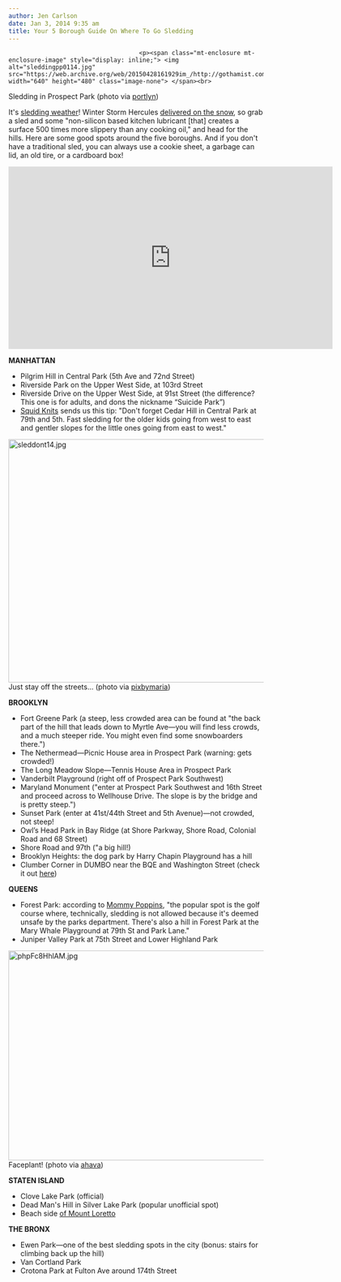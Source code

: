 ```yaml
---
author: Jen Carlson
date: Jan 3, 2014 9:35 am
title: Your 5 Borough Guide On Where To Go Sledding
---
```


	
										<p><span class="mt-enclosure mt-enclosure-image" style="display: inline;"> <img alt="sleddingpp0114.jpg" src="https://web.archive.org/web/20150428161929im_/http://gothamist.com/attachments/arts_jen/sleddingpp0114.jpg" width="640" height="480" class="image-none"> </span><br>
<span class="photo_caption">Sledding in Prospect Park (photo via <a href="https://web.archive.org/web/20150428161929/http://www.flickr.com/photos/portlyn/5346811801/">portlyn</a>)</span></p>

<p>It&apos;s <a href="https://web.archive.org/web/20150428161929/http://gothamist.com/tags/sledding">sledding weather</a>! Winter Storm Hercules <a href="https://web.archive.org/web/20150428161929/http://gothamist.com/2014/01/03/mayor_de_blasio_shovels_his_sidewal.php">delivered on the snow</a>, so grab a sled and some &quot;non-silicon based kitchen lubricant [that] creates a surface 500 times more slippery than any cooking oil,&quot; and head for the hills. Here are some good spots around the five boroughs. And if you don&apos;t have a traditional sled, you can always use a cookie sheet, a garbage can lid, an old tire, or a cardboard box!</p>

<p><iframe width="640" height="360" src="https://web.archive.org/web/20150428161929if_/http://www.youtube.com/embed/9rMcRJVY1-0" frameborder="0" allowfullscreen></iframe></p>

<p><strong>MANHATTAN</strong><br>
</p><ul><li>Pilgrim Hill in Central Park (5th Ave and 72nd Street)<br>
</li><li>Riverside Park on the Upper West Side, at 103rd Street<br>
</li><li>Riverside Drive on the Upper West Side, at 91st Street (the difference? This one is for adults, and dons the nickname &#x201C;Suicide Park&#x201D;)<br>
</li><li><a href="https://web.archive.org/web/20150428161929/http://www.squid-knits.blogspot.com/">Squid Knits</a> sends us this tip: &quot;Don&apos;t forget Cedar Hill in Central Park at 79th and 5th.  Fast sledding for the older kids going from west to east and gentler slopes for the little ones going from east to west.&quot;</li></ul><p></p>

<p><span class="mt-enclosure mt-enclosure-image" style="display: inline;"> <img alt="sleddont14.jpg" src="https://web.archive.org/web/20150428161929im_/http://gothamist.com/attachments/arts_jen/sleddont14.jpg" width="640" height="480" class="image-none"> </span><br>
<span class="photo_caption">Just stay off the streets... (photo via <a href="https://web.archive.org/web/20150428161929/http://www.flickr.com/photos/pixbymaia/4389982017">pixbymaria</a>)</span></p>

<p><strong>BROOKLYN</strong><br>
</p><ul><li>Fort Greene Park (a steep, less crowded area can be found at &quot;the back part of the hill that leads down to Myrtle Ave&#x2014;you will find less crowds, and a much steeper ride. You might even find some snowboarders there.&quot;)<br>
</li><li>The Nethermead&#x2014;Picnic House area in Prospect Park (warning: gets crowded!)<br>
</li><li>The Long Meadow Slope&#x2014;Tennis House Area in Prospect Park<br>
</li><li>Vanderbilt Playground (right off of Prospect Park Southwest)<br>
</li><li>Maryland Monument (&quot;enter at Prospect Park Southwest and 16th Street and proceed across to Wellhouse Drive. The slope is by the bridge and is pretty steep.&quot;)<br>
</li><li>Sunset Park (enter at 41st/44th Street and 5th Avenue)&#x2014;not crowded, not steep!<br>
</li><li>Owl&#x2019;s Head Park in Bay Ridge (at Shore Parkway, Shore Road, Colonial Road and 68 Street)<br>
</li><li>Shore Road and 97th (&quot;a big hill!)<br>
</li><li>Brooklyn Heights: the dog park by Harry Chapin Playground has a hill<br>
</li><li>Clumber Corner in DUMBO near the BQE and Washington Street (check it out <a href="https://web.archive.org/web/20150428161929/http://dumbonyc.com/2011/01/12/no-snow-day-in-dumbo/">here</a>)</li></ul><p></p>

<p><strong>QUEENS</strong><br>
</p><ul><li>Forest Park: according to <a href="https://web.archive.org/web/20150428161929/http://mommypoppins.com/ny-kids/best-sledding-hills-in-new-york-city">Mommy Poppins</a>, &quot;the popular spot is the golf course where, technically, sledding is not allowed because it&apos;s deemed unsafe by the parks department. There&apos;s also a hill in Forest Park at the Mary Whale Playground at 79th St and Park Lane.&quot;<br>
</li><li>Juniper Valley Park at 75th Street and Lower Highland Park</li></ul><p></p>

<p><span class="mt-enclosure mt-enclosure-image" style="display: inline;"> <img alt="phpFc8HhlAM.jpg" src="https://web.archive.org/web/20150428161929im_/http://gothamist.com/attachments/arts_jen/phpFc8HhlAM.jpg" width="640" height="414" class="image-none"> </span><br>
<span class="photo_caption">Faceplant! (photo via <a href="https://web.archive.org/web/20150428161929/http://www.flickr.com/photos/ahava/4406397039/">ahava</a>)</span></p>

<p><strong>STATEN ISLAND</strong><br>
</p><ul><li>Clove Lake Park (official)<br>
</li><li>Dead Man&apos;s Hill in Silver Lake Park (popular unofficial spot)<br>
</li><li>Beach side <a href="https://web.archive.org/web/20150428161929/http://photos.silive.com/photogallery/2010/03/sunday_sled_ride.html">of Mount Loretto</a></li></ul><p></p>

<p><strong>THE BRONX</strong><br>
</p><ul><li>Ewen Park&#x2014;one of the best sledding spots in the city (bonus: stairs for climbing back up the hill)<br>
</li><li>Van Cortland Park<br>
</li><li>Crotona Park at Fulton Ave around 174th Street</li></ul><p></p>					
										
									
				